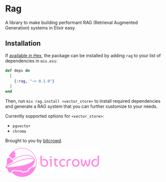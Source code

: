 # Rag

A library to make building performant RAG (Retrieval Augmented Generation) systems in Elixir easy.

## Installation

If [available in Hex](https://hex.pm/docs/publish), the package can be installed
by adding `rag` to your list of dependencies in `mix.exs`:

```elixir
def deps do
  [
    {:rag, "~> 0.1.0"}
  ]
end
```

Then, run `mix rag.install <vector_store>` to install required dependencies and generate a RAG system that you can further customize to your needs.

Currently supported options for `<vector_store>`:
- `pgvector`
- `chroma`

Brought to you by [bitcrowd](https://bitcrowd.net/en).

![bitcrowd logo](https://github.com/bitcrowd/rag/blob/main/.github/images/bitcrowd_logo.png?raw=true "bitcrowd logo")
